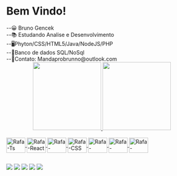 <h1> Bem Vindo! </h1>
--😀 Bruno Gencek <br>
--📚 Estudando Analise e Desenvolvimento <br>
--🖥️Phyton/CSS/HTML5/Java/NodeJS/PHP <br>
--🔲Banco de dados SQL/NoSql <br>
--📓Contato: Mandaprobrunno@outlook.com<br>


<div align="center">
  <a href="https://github.com/BrunoGencek">
  <img height="180em" src="https://github-readme-stats.vercel.app/api?username=brunogencek&show_icons=true&theme=tokyonight&include_all_commits=true&count_private=true"/>
  <img height="180em" src="https://github-readme-stats.vercel.app/api/top-langs/?username=brunogencek&layout=compact&langs_count=7&theme=tokyonight"/>
</div>


<div style="display: inline_block"><br>
  <img align="center" alt="Rafa-Ts" height="40" width="50" <img src="https://cdn.jsdelivr.net/gh/devicons/devicon/icons/python/python-original-wordmark.svg" />
  <img align="center" alt="Rafa-React" height="40" width="50" <img src="https://cdn.jsdelivr.net/gh/devicons/devicon/icons/css3/css3-original.svg" />
  <img align="center" alt="Rafa-HTML" height="40" width="50" <img src="https://cdn.jsdelivr.net/gh/devicons/devicon/icons/html5/html5-original.svg" />
  <img align="center" alt="Rafa-CSS" height="40" width="50" <img src="https://cdn.jsdelivr.net/gh/devicons/devicon/icons/javascript/javascript-original.svg" />
  <img align="center" alt="Rafa-Python" height="40" width="50" <img src="https://cdn.jsdelivr.net/gh/devicons/devicon/icons/java/java-original.svg" />
  <img align="center" alt="Rafa-Csharp" height="40" width="50" <img src="https://cdn.jsdelivr.net/gh/devicons/devicon/icons/nodejs/nodejs-original.svg" />
  <img align="center" alt="Rafa-Csharp" height="40" width="50" <img src="https://cdn.jsdelivr.net/gh/devicons/devicon/icons/php/php-original.svg" />
</div>

##

<div> 
  <a href="xcuse#2631" target="_blank"><img src="https://img.shields.io/badge/Discord-7289DA?style=for-the-badge&logo=discord&logoColor=white" target="_blank"></a>
  <a href="https://www.linkedin.com/in/bruno-costa-94a8b6222/" target="_blank"><img src="https://img.shields.io/badge/LinkedIn-0077B5?style=for-the-badge&logo=linkedin&logoColor=white" target="_blank"></a>
 	<a href="https://www.instagram.com/bruhnno182/" target="_blank"><img src="https://img.shields.io/badge/Instagram-E4405F?style=for-the-badge&logo=instagram&logoColor=white" target="_blank"></a>
  <a href="https://www.facebook.com/brunnogcosta/" target="_blank"><img src="https://img.shields.io/badge/Facebook-1877F2?style=for-the-badge&logo=facebook&logoColor=white" target="_blank"></a> 
  <a href ="mailto:mandaprobrunno@outlook.com"><img src="https://img.shields.io/badge/Gmail-D14836?style=for-the-badge&logo=gmail&logoColor=white" target="_blank"></a>
     
</div>

